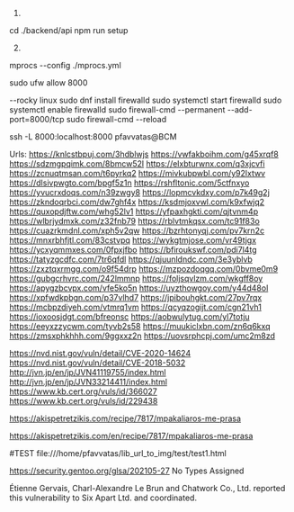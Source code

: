 1)
cd ./backend/api
npm run setup

2)
mprocs --config ./mprocs.yml

sudo ufw allow 8000


--rocky linux
sudo dnf install firewalld
sudo systemctl start firewalld
sudo systemctl enable firewalld
sudo firewall-cmd --permanent --add-port=8000/tcp
sudo firewall-cmd --reload

ssh -L 8000:localhost:8000 pfavvatas@BCM



Urls:
https://knlcstbpuj.com/3hdblwjs
https://vwfakboihm.com/g45xrqf8
https://sdzmgpqimk.com/8bmcw52l
https://elxbturwnx.com/q3xjcvfi
https://zcnuqtmsan.com/t6pyrkq2
https://mivkubpwbl.com/y92lxtwv
https://dlsivpwgto.com/bpgf5z1n
https://rshfltonic.com/5ctfnxyo
https://yvucrxdoqs.com/n39zwgy8
https://lopmcvkdxy.com/p7k49g2j
https://zkndoqrbci.com/dw7ghf4x
https://ksdmjoxvwl.com/k9xfwjq2
https://quxopdjftw.com/whg52lv1
https://yfpaxhgkti.com/qjtvnm4p
https://wlbrjydmxk.com/z32fnb79
https://rblvtmkqsx.com/tc91f83o
https://cuazrkmdnl.com/xph5v2qw
https://bzrhtonyqj.com/pv7krn2c
https://mnxrbhfjtl.com/83cstvpq
https://wykgtmjose.com/vr49tjgx
https://ycxyqmmxes.com/0fpxjfbo
https://bfiroukswf.com/pdi7l4tg
https://tatyzgcdfc.com/7tr6qfdl
https://qjuunldndc.com/3e3yblvb
https://zxztqxrmgg.com/o9f54drp
https://mzpozdoqgq.com/0bvme0m9
https://gubgcrhvrc.com/242lmmnp
https://foljsqvlzm.com/wkgff8oy
https://apygzbcvpx.com/vfe5ko5n
https://uyzthowgoy.com/y44d48ol
https://xpfwdkpbgn.com/p37vlhd7
https://jpibouhgkt.com/27pv7rqx
https://mcbpzdiyeh.com/vtmrq1vm
https://qcyqzogijt.com/cgn21vh1
https://ioxoosjdgt.com/bfreonsc
https://aobwulytug.com/yl7totju
https://eeyxzzycwm.com/tyvb2s58
https://muukiclxbn.com/zn6q6kxq
https://zmsxphkhhh.com/9ggxxz2n
https://uovsrphcpj.com/umc2m8zd ​


https://nvd.nist.gov/vuln/detail/CVE-2020-14624
https://nvd.nist.gov/vuln/detail/CVE-2018-5032
http://jvn.jp/en/jp/JVN41119755/index.html
http://jvn.jp/en/jp/JVN33214411/index.html
https://www.kb.cert.org/vuls/id/366027
https://www.kb.cert.org/vuls/id/229438


https://akispetretzikis.com/recipe/7817/mpakaliaros-me-prasa

https://akispetretzikis.com/en/recipe/7817/mpakaliaros-me-prasa



#TEST
file:///home/pfavvatas/lib_url_to_img/test/test1.html


https://security.gentoo.org/glsa/202105-27 No Types Assigned

Étienne Gervais, Charl-Alexandre Le Brun and Chatwork Co., Ltd. reported this vulnerability to Six Apart Ltd. and coordinated. 